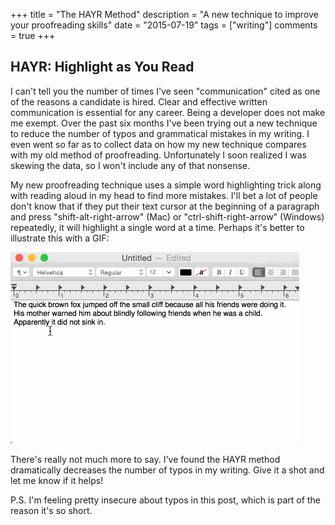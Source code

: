 +++
title       = "The HAYR Method"
description = "A new technique to improve your proofreading skills"
date        = "2015-07-19"
tags        = ["writing"]
comments    = true
+++

## HAYR: Highlight as You Read

I can't tell you the number of times I've seen "communication" cited as one of the
reasons a candidate is hired. Clear and effective written communication is
essential for any career. Being a developer does not make me exempt. Over the
past six months I've been trying out a new technique to reduce the number of
typos and grammatical mistakes in my writing. I even went so far as to collect
data on how my new technique compares with my old method of proofreading.
Unfortunately I soon realized I was skewing the data, so I won't include any of
that nonsense.

My new proofreading technique uses a simple word highlighting trick along with
reading aloud in my head to find more mistakes. I'll bet a lot of people don't
know that if they put their text cursor at the beginning of a paragraph and
press "shift-alt-right-arrow" (Mac) or "ctrl-shift-right-arrow" (Windows)
repeatedly, it will highlight a single word at a time. Perhaps it's better to
illustrate this with a GIF:

<p class="center">
  <img src="/images/posts/proofreading/proofreading-01.gif" alt="The HAYR method in action">
</p>

There's really not much more to say. I've found the HAYR method dramatically
decreases the number of typos in my writing. Give it a shot and let me know if
it helps!

P.S. I'm feeling pretty insecure about typos in this post, which is part of the
reason it's so short.



